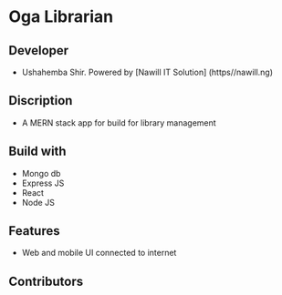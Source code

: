 Oga Librarian
=======================

## Developer
* Ushahemba Shir. Powered by [Nawill IT Solution] (https//nawill.ng)

## Discription
* A MERN stack app for build for library management

## Build with
* Mongo db
* Express JS
* React
* Node JS


## Features
* Web and mobile UI connected to internet


## Contributors